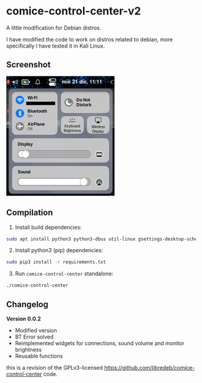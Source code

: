 # comice-control-center-v2
A little modification for Debian distros.

I have modified the code to work on distros related to debian, more specifically I have tested it in Kali Linux.


## Screenshot
![Screenshot](https://raw.githubusercontent.com/natone2/comice-control-center-v2/main/screenshots/screenshot.png)


## Compilation

1. Install build dependencies:
```bash
sudo apt install python3 python3-dbus util-linux gsettings-desktop-schemas wireless-tools alsa-utils
```
2. Install python3 (pip) dependencies:
```bash
sudo pip3 install -r requirements.txt
```
3. Run `comice-control-center` standalone:
```bash
./comice-control-center
```

## Changelog
**Version 0.0.2**
* Modified version
* BT Error solved
* Reimplemented widgets for connections, sound volume and monitor brightness
* Reusable functions

this is a revision of the GPLv3-licensed https://github.com/libredeb/comice-control-center code.
